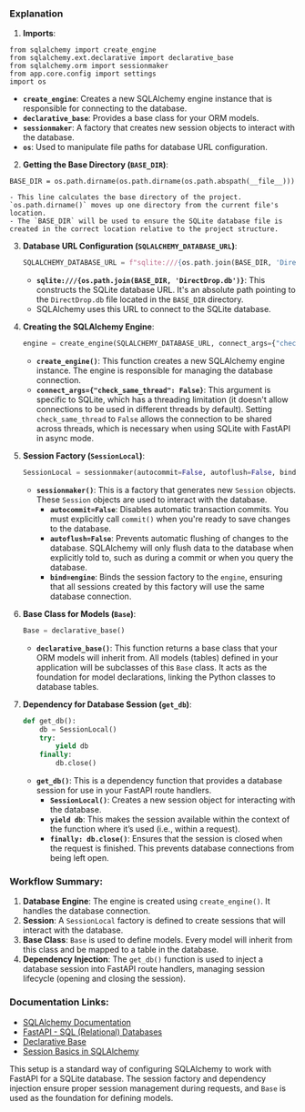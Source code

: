 
### Explanation

1. **Imports**:

```
from sqlalchemy import create_engine
from sqlalchemy.ext.declarative import declarative_base
from sqlalchemy.orm import sessionmaker
from app.core.config import settings
import os

```

- **`create_engine`**: Creates a new SQLAlchemy engine instance that is responsible for connecting to the database.
- **`declarative_base`**: Provides a base class for your ORM models.
- **`sessionmaker`**: A factory that creates new session objects to interact with the database.
- **`os`**: Used to manipulate file paths for database URL configuration.
2. **Getting the Base Directory (`BASE_DIR`)**:
    
```
BASE_DIR = os.path.dirname(os.path.dirname(os.path.abspath(__file__)))

```
    
    - This line calculates the base directory of the project. `os.path.dirname()` moves up one directory from the current file's location.
    - The `BASE_DIR` will be used to ensure the SQLite database file is created in the correct location relative to the project structure.
3. **Database URL Configuration (`SQLALCHEMY_DATABASE_URL`)**:
    
    ```python
    SQLALCHEMY_DATABASE_URL = f"sqlite:///{os.path.join(BASE_DIR, 'DirectDrop.db')}"
    
    ```
    
    - **`sqlite:///{os.path.join(BASE_DIR, 'DirectDrop.db')}`**: This constructs the SQLite database URL. It's an absolute path pointing to the `DirectDrop.db` file located in the `BASE_DIR` directory.
    - SQLAlchemy uses this URL to connect to the SQLite database.
4. **Creating the SQLAlchemy Engine**:
    
    ```python
    engine = create_engine(SQLALCHEMY_DATABASE_URL, connect_args={"check_same_thread": False})
    
    ```
    
    - **`create_engine()`**: This function creates a new SQLAlchemy engine instance. The engine is responsible for managing the database connection.
    - **`connect_args={"check_same_thread": False}`**: This argument is specific to SQLite, which has a threading limitation (it doesn't allow connections to be used in different threads by default). Setting `check_same_thread` to `False` allows the connection to be shared across threads, which is necessary when using SQLite with FastAPI in async mode.
5. **Session Factory (`SessionLocal`)**:
    
    ```python
    SessionLocal = sessionmaker(autocommit=False, autoflush=False, bind=engine)
    
    ```
    
    - **`sessionmaker()`**: This is a factory that generates new `Session` objects. These `Session` objects are used to interact with the database.
        - **`autocommit=False`**: Disables automatic transaction commits. You must explicitly call `commit()` when you're ready to save changes to the database.
        - **`autoflush=False`**: Prevents automatic flushing of changes to the database. SQLAlchemy will only flush data to the database when explicitly told to, such as during a commit or when you query the database.
        - **`bind=engine`**: Binds the session factory to the `engine`, ensuring that all sessions created by this factory will use the same database connection.
6. **Base Class for Models (`Base`)**:
    
    ```python
    Base = declarative_base()
    
    ```
    
    - **`declarative_base()`**: This function returns a base class that your ORM models will inherit from. All models (tables) defined in your application will be subclasses of this `Base` class. It acts as the foundation for model declarations, linking the Python classes to database tables.
7. **Dependency for Database Session (`get_db`)**:
    
    ```python
    def get_db():
        db = SessionLocal()
        try:
            yield db
        finally:
            db.close()
    
    ```
    
    - **`get_db()`**: This is a dependency function that provides a database session for use in your FastAPI route handlers.
        - **`SessionLocal()`**: Creates a new session object for interacting with the database.
        - **`yield db`**: This makes the session available within the context of the function where it’s used (i.e., within a request).
        - **`finally: db.close()`**: Ensures that the session is closed when the request is finished. This prevents database connections from being left open.

### Workflow Summary:

1. **Database Engine**: The engine is created using `create_engine()`. It handles the database connection.
2. **Session**: A `SessionLocal` factory is defined to create sessions that will interact with the database.
3. **Base Class**: `Base` is used to define models. Every model will inherit from this class and be mapped to a table in the database.
4. **Dependency Injection**: The `get_db()` function is used to inject a database session into FastAPI route handlers, managing session lifecycle (opening and closing the session).

### Documentation Links:

- [SQLAlchemy Documentation](https://docs.sqlalchemy.org/en/14/core/engines.html)
- [FastAPI - SQL (Relational) Databases](https://fastapi.tiangolo.com/tutorial/sql-databases/)
- [Declarative Base](https://docs.sqlalchemy.org/en/14/orm/extensions/declarative/basic_use.html)
- [Session Basics in SQLAlchemy](https://docs.sqlalchemy.org/en/14/orm/session_basics.html)

This setup is a standard way of configuring SQLAlchemy to work with FastAPI for a SQLite database. The session factory and dependency injection ensure proper session management during requests, and `Base` is used as the foundation for defining models.